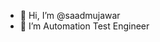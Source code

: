 - 👋 Hi, I’m @saadmujawar
- 👀 I’m Automation Test Engineer

<!---
saadmujawar/saadmujawar is a ✨ special ✨ repository because its `README.md` (this file) appears on your GitHub profile.
You can click the Preview link to take a look at your changes.
--->
